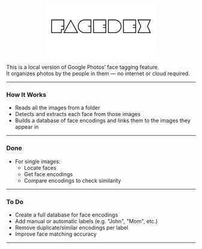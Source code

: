 <p align="center">
  <img src="https://github.com/umangx/facedex/blob/main/facedex.png?raw=true" />
</p>

This is a local version of Google Photos’ face tagging feature.  
It organizes photos by the people in them — no internet or cloud required.

---

### How It Works

- Reads all the images from a folder
- Detects and extracts each face from those images
- Builds a database of face encodings and links them to the images they appear in

---

### Done

- For single images:
  - Locate faces
  - Get face encodings
  - Compare encodings to check similarity

---

### To Do

- Create a full database for face encodings
- Add manual or automatic labels (e.g. "John", "Mom", etc.)
- Remove duplicate/similar encodings per label
- Improve face matching accuracy

---


